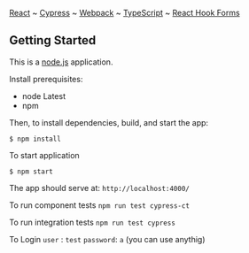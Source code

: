 [React](https://reactjs.org/) ~ [Cypress](https://www.cypress.io/) ~ [Webpack](https://webpack.js.org/) ~ [TypeScript](https://www.typescriptlang.org/) ~ [React Hook Forms](https://react-hook-form.com/)

Getting Started
---------------

This is a [node.js](https://nodejs.org/) application.

Install prerequisites:
  * node Latest
  * npm 

Then, to install dependencies, build, and start the app:

`$ npm install`

To start application 

`$ npm start`

The app should serve at: `http://localhost:4000/`

To run component tests
`npm run test cypress-ct`

To run integration tests
`npm run test cypress`

To Login 
`user` : `test` 
`password`: `a` (you can use anythig)
